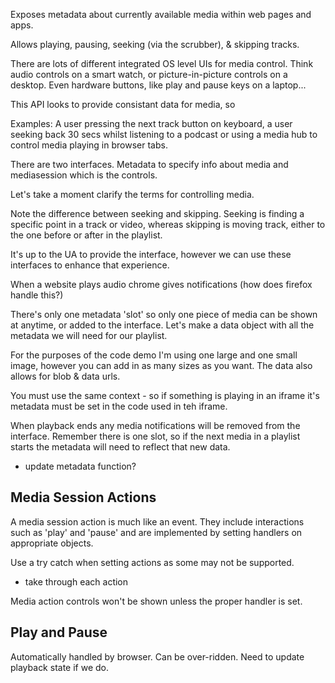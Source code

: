 Exposes metadata about currently available media within web pages and apps.

Allows playing, pausing, seeking (via the scrubber), & skipping tracks.

There are lots of different integrated OS level UIs for media control. Think audio controls on a smart watch, or picture-in-picture controls on a desktop. Even hardware buttons, like play and pause keys on a laptop...

This API looks to provide consistant data for media, so 

<!-- This is taken directly from Francios -->
Examples: A user pressing the next track button on keyboard, a user seeking back 30 secs whilst listening to a podcast or using a media hub to control media playing in browser tabs.

There are two interfaces. Metadata to specify info about media and mediasession which is the controls.

Let's take a moment clarify the terms for controlling media.

Note the difference between seeking and skipping. Seeking is finding a specific point in a track or video, whereas skipping is moving track, either to the one before or after in the playlist.

It's up to the UA to provide the interface, however we can use these interfaces to enhance that experience.

When a website plays audio chrome gives notifications (how does firefox handle this?)

There's only one metadata 'slot' so only one piece of media can be shown at anytime, or added to the interface. Let's make a data object with all the metadata we will need for our playlist.

For the purposes of the code demo I'm using one large and one small image, however you can add in as many sizes as you want. The data also allows for blob & data urls.

You must use the same context - so if something is playing in an iframe it's metadata must be set in the code used in teh iframe.

When playback ends any media notifications will be removed from the interface. Remember there is one slot, so if the next media in a playlist starts the metadata will need to reflect that new data.

- update metadata function?

## Media Session Actions

A media session action is much like an event. They include interactions such as 'play' and 'pause' and are implemented by setting handlers on appropriate objects.

Use a try catch when setting actions as some may not be supported.

- take through each action

Media action controls won't be shown unless the proper handler is set.

## Play and Pause

Automatically handled by browser. Can be over-ridden. Need to update playback state if we do.
